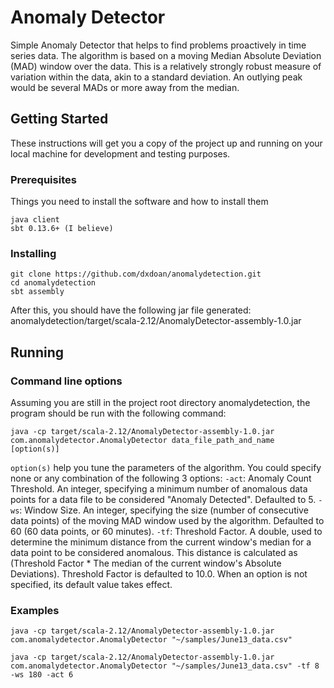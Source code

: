 # Anomaly Detector
Simple Anomaly Detector that helps to find problems proactively in time series data. The algorithm is based on a moving Median Absolute Deviation (MAD) window over the data. This is a relatively strongly robust measure of variation within the data, akin to a standard deviation. An outlying peak would be several MADs or more away from the median.

## Getting Started
These instructions will get you a copy of the project up and running on your local machine for development and testing purposes.

### Prerequisites
Things you need to install the software and how to install them
```
java client
sbt 0.13.6+ (I believe)
```

### Installing
```
git clone https://github.com/dxdoan/anomalydetection.git
cd anomalydetection
sbt assembly
```
After this, you should have the following jar file generated: anomalydetection/target/scala-2.12/AnomalyDetector-assembly-1.0.jar
## Running
### Command line options
Assuming you are still in the project root directory anomalydetection, the program should be run with the following command:
```
java -cp target/scala-2.12/AnomalyDetector-assembly-1.0.jar com.anomalydetector.AnomalyDetector data_file_path_and_name [option(s)]
```
`option(s)` help you tune the parameters of the algorithm. You could specify none or any combination of the following 3 options:
`-act`: Anomaly Count Threshold. An integer, specifying a minimum number of anomalous data points for a data file to be considered "Anomaly Detected". Defaulted to 5.
`-ws`: Window Size. An integer, specifying the size (number of consecutive data points) of the moving MAD window used by the algorithm. Defaulted to 60 (60 data points, or 60 minutes).
`-tf`: Threshold Factor. A double, used to determine the minimum distance from the current window's median for a data point to be considered anomalous. This distance is calculated as (Threshold Factor * The median of the current window's Absolute Deviations). Threshold Factor is defaulted to 10.0. 
When an option is not specified, its default value takes effect.

### Examples
```
java -cp target/scala-2.12/AnomalyDetector-assembly-1.0.jar com.anomalydetector.AnomalyDetector "~/samples/June13_data.csv"
```
```
java -cp target/scala-2.12/AnomalyDetector-assembly-1.0.jar com.anomalydetector.AnomalyDetector "~/samples/June13_data.csv" -tf 8 -ws 180 -act 6
```
